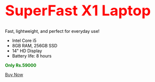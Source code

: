 <!DOCTYPE html>
<html>
<body>

<font color="Red" size="7"><b>SuperFast X1 Laptop</b></font><br><br>

<font color="black">
    <p>Fast, lightweight, and perfect for everyday use!</p>
    <ul>
        <li>Intel Core i5</li>
        <li>8GB RAM, 256GB SSD</li>
        <li>14" HD Display</li>
        <li>Battery life: 8 hours</li>
    </ul>
    <p><font color="green"><b>Only Rs.59000</b></font></p>
    <p><font color="red"><a href="#">Buy Now</a></font></p>
</font>

</body>
</html>
